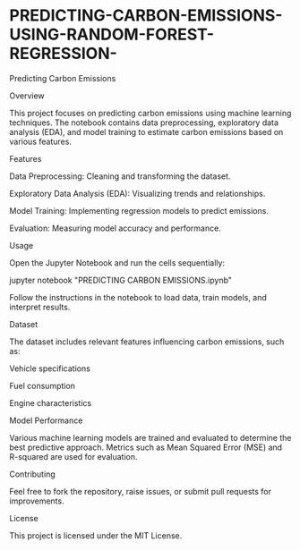 # PREDICTING-CARBON-EMISSIONS-USING-RANDOM-FOREST-REGRESSION-

Predicting Carbon Emissions

Overview

This project focuses on predicting carbon emissions using machine learning techniques. The notebook contains data preprocessing, exploratory data analysis (EDA), and model training to estimate carbon emissions based on various features.

Features

Data Preprocessing: Cleaning and transforming the dataset.

Exploratory Data Analysis (EDA): Visualizing trends and relationships.

Model Training: Implementing regression models to predict emissions.

Evaluation: Measuring model accuracy and performance.


Usage

Open the Jupyter Notebook and run the cells sequentially:

jupyter notebook "PREDICTING CARBON EMISSIONS.ipynb"

Follow the instructions in the notebook to load data, train models, and interpret results.

Dataset

The dataset includes relevant features influencing carbon emissions, such as:

Vehicle specifications

Fuel consumption

Engine characteristics

Model Performance

Various machine learning models are trained and evaluated to determine the best predictive approach. Metrics such as Mean Squared Error (MSE) and R-squared are used for evaluation.

Contributing

Feel free to fork the repository, raise issues, or submit pull requests for improvements.

License

This project is licensed under the MIT License.
